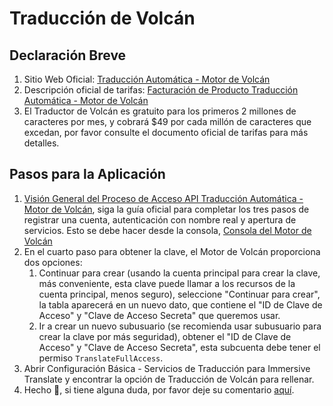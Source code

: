 # Traducción de Volcán

## Declaración Breve

1. Sitio Web Oficial: [Traducción Automática - Motor de Volcán](https://www.volcengine.com/product/machine-translation)
2. Descripción oficial de tarifas: [Facturación de Producto Traducción Automática - Motor de Volcán](https://www.volcengine.com/docs/4640/68515)
3. El Traductor de Volcán es gratuito para los primeros 2 millones de caracteres por mes, y cobrará $49 por cada millón de caracteres que excedan, por favor consulte el documento oficial de tarifas para más detalles.

## Pasos para la Aplicación

1. [Visión General del Proceso de Acceso API Traducción Automática - Motor de Volcán](https://www.volcengine.com/docs/4640/130872), siga la guía oficial para completar los tres pasos de registrar una cuenta, autenticación con nombre real y apertura de servicios. Esto se debe hacer desde la consola, [Consola del Motor de Volcán](https://console.volcengine.com/home)
2. En el cuarto paso para obtener la clave, el Motor de Volcán proporciona dos opciones:
   1. Continuar para crear (usando la cuenta principal para crear la clave, más conveniente, esta clave puede llamar a los recursos de la cuenta principal, menos seguro), seleccione "Continuar para crear", la tabla aparecerá en un nuevo dato, que contiene el "ID de Clave de Acceso" y "Clave de Acceso Secreta" que queremos usar.
   2. Ir a crear un nuevo subusuario (se recomienda usar subusuario para crear la clave por más seguridad), obtener el "ID de Clave de Acceso" y "Clave de Acceso Secreta", esta subcuenta debe tener el permiso `TranslateFullAccess`.
3. Abrir Configuración Básica - Servicios de Traducción para Immersive Translate y encontrar la opción de Traducción de Volcán para rellenar.
4. Hecho 🎉, si tiene alguna duda, por favor deje su comentario [aquí](https://github.com/immersive-translate/immersive-translate/issues/137).
